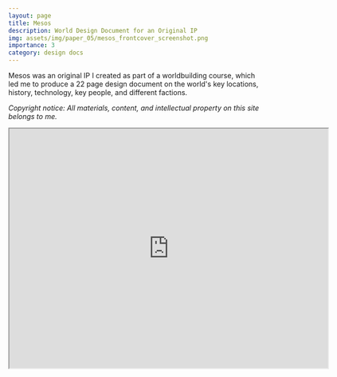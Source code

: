 ```yaml
---
layout: page
title: Mesos
description: World Design Document for an Original IP
img: assets/img/paper_05/mesos_frontcover_screenshot.png
importance: 3
category: design docs
---
```


Mesos was an original IP I created as part of a worldbuilding course, which led me to produce a 22 page design document on the world's key locations, history, technology, key people, and different factions.

<i>Copyright notice: All materials, content, and intellectual property on this site belongs to me.</i>

<iframe src="https://drive.google.com/file/d/1UU8baTQnuNcgkygxso-GIy_f91JI6ee2/preview" width="640" height="480" allow="autoplay"></iframe>

<!--
<object data="{{ site.url }}{{ site.baseurl }}/assets/pdf/GDIM53_Final_Draft.pdf" width="800" height="500" type='application/pdf'></object>
-->